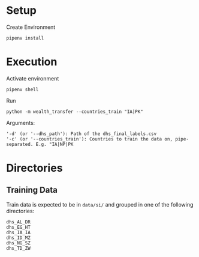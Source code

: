 # Setup

Create Environment
```
pipenv install
```

# Execution

Activate environment
```
pipenv shell
```

Run
```
python -m wealth_transfer --countries_train "IA|PK"
```

Arguments:

```
'-d' (or '--dhs_path'): Path of the dhs_final_labels.csv
'-c' (or '--countries_train'): Countries to train the data on, pipe-separated. E.g. "IA|NP|PK
```
# Directories
## Training Data
Train data is expected to be in `data/si/` and grouped in one of the following directories:

```
dhs_AL_DR
dhs_EG_HT
dhs_IA_IA
dhs_ID_MZ
dhs_NG_SZ
dhs_TD_ZW
```